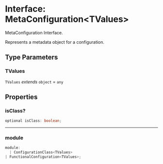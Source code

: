# Interface: MetaConfiguration\<TValues\>

MetaConfiguration Interface.

Represents a metadata object for a configuration.

## Type Parameters

### TValues

`TValues` *extends* `object` = `any`

## Properties

### isClass?

```ts
optional isClass: boolean;
```

***

### module

```ts
module: 
  | ConfigurationClass<TValues>
| FunctionalConfiguration<TValues>;
```
